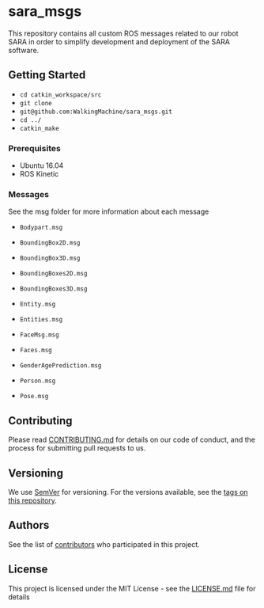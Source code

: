 # sara_msgs

This repository contains all custom ROS messages related to our robot SARA in order to simplify development and deployment of the SARA software.

## Getting Started

* ```cd catkin_workspace/src```    
* ```git clone```  
* ```git@github.com:WalkingMachine/sara_msgs.git```    
* ```cd ../```      
* ```catkin_make```

### Prerequisites

* Ubuntu 16.04
* ROS Kinetic

### Messages
See the msg folder for more information about each message

* `Bodypart.msg`

* `BoundingBox2D.msg`

* `BoundingBox3D.msg`

* `BoundingBoxes2D.msg`

* `BoundingBoxes3D.msg`

* `Entity.msg`

* `Entities.msg`

* `FaceMsg.msg`

* `Faces.msg`

* `GenderAgePrediction.msg`

* `Person.msg`

* `Pose.msg`




## Contributing

Please read [CONTRIBUTING.md](https://github.com/walkingmachine/sara_msgs/CONTRIBUTING.md) for details on our code of conduct, and the process for submitting pull requests to us.

## Versioning

We use [SemVer](http://semver.org/) for versioning. For the versions available, see the [tags on this repository](https://github.com/WalkingMachine/sara_msgs/tags).

## Authors

See the list of [contributors](https://github.com/walkingmachine/sara_msgs/contributors) who participated in this project.

## License

This project is licensed under the MIT License - see the [LICENSE.md](LICENSE.md) file for details
